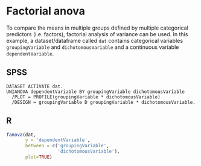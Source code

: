 # Factorial anova

To compare the means in multiple groups defined by multiple categorical predictors (i.e. factors), factorial analysis of variance can be used. In this example, a dataset/dataframe called `dat` contains categorical variables `groupingVariable` and `dichotomousVariable` and a continuous variable `dependentVariable`.

## SPSS

```
DATASET ACTIVATE dat.
UNIANOVA dependentVariable BY groupingVariable dichotomousVariable
  /PLOT = PROFILE(groupingVariable * dichotomousVariable)
  /DESIGN = groupingVariable D groupingVariable * dichotomousVariable.
```

## R

```r
fanova(dat,
       y = 'dependentVariable',
       between = c('groupingVariable',
                   'dichotomousVariable'),
       plot=TRUE)
```
